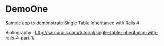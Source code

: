 # DemoOne
Sample app to demonstrate Single Table Inheritance with Rails 4 

Bibliography : http://samurails.com/tutorial/single-table-inheritance-with-rails-4-part-1/
